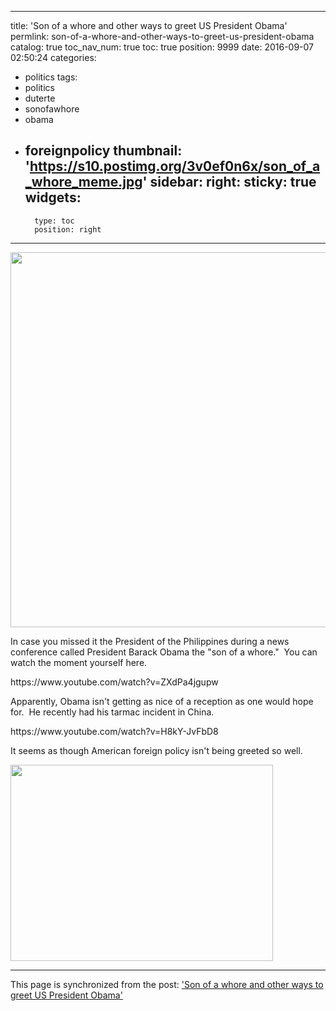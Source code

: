 
---
title: 'Son of a whore and other ways to greet US President Obama'
permlink: son-of-a-whore-and-other-ways-to-greet-us-president-obama
catalog: true
toc_nav_num: true
toc: true
position: 9999
date: 2016-09-07 02:50:24
categories:
- politics
tags:
- politics
- duterte
- sonofawhore
- obama
- foreignpolicy
thumbnail: 'https://s10.postimg.org/3v0ef0n6x/son_of_a_whore_meme.jpg'
sidebar:
    right:
        sticky: true
widgets:
    -
        type: toc
        position: right
---


<html>
<p><img src="https://s10.postimg.org/3v0ef0n6x/son_of_a_whore_meme.jpg" width="1067" height="600"/></p>
<p>In case you missed it the President of the Philippines during a news conference called President Barack Obama the "son of a whore." &nbsp;You can watch the moment yourself here.</p>
<p>https://www.youtube.com/watch?v=ZXdPa4jgupw</p>
<p>Apparently, Obama isn't getting as nice of a reception as one would hope for. &nbsp;He recently had his tarmac incident in China.</p>
<p>https://www.youtube.com/watch?v=H8kY-JvFbD8</p>
<p>It seems as though American foreign policy isn't being greeted so well.</p>
<p><img src="https://media.tenor.co/images/54451401d52c0dd2fe9ee5752857d53c/raw" width="420" height="314"/></p>
</html>

- - -

This page is synchronized from the post: ['Son of a whore and other ways to greet US President Obama'](https://steemit.com/@aggroed/son-of-a-whore-and-other-ways-to-greet-us-president-obama)
